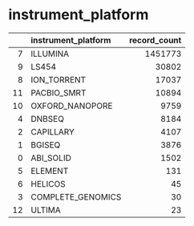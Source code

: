 # instrument_platform
|    | instrument_platform   |   record_count |
|---:|:----------------------|---------------:|
|  7 | ILLUMINA              |        1451773 |
|  9 | LS454                 |          30802 |
|  8 | ION_TORRENT           |          17037 |
| 11 | PACBIO_SMRT           |          10894 |
| 10 | OXFORD_NANOPORE       |           9759 |
|  4 | DNBSEQ                |           8184 |
|  2 | CAPILLARY             |           4107 |
|  1 | BGISEQ                |           3876 |
|  0 | ABI_SOLID             |           1502 |
|  5 | ELEMENT               |            131 |
|  6 | HELICOS               |             45 |
|  3 | COMPLETE_GENOMICS     |             30 |
| 12 | ULTIMA                |             23 |